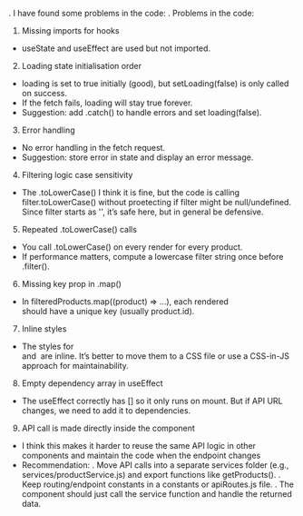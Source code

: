 . I have found some problems in the code:
. Problems in the code:

1. Missing imports for hooks

- useState and useEffect are used but not imported.

2. Loading state initialisation order

- loading is set to true initially (good), but setLoading(false) is only called on success.
- If the fetch fails, loading will stay true forever.
- Suggestion: add .catch() to handle errors and set loading(false).

3. Error handling

- No error handling in the fetch request.
- Suggestion: store error in state and display an error message.

4. Filtering logic case sensitivity

- The .toLowerCase() I think it is fine, but the code is calling filter.toLowerCase() without proetecting if filter might be null/undefined. Since filter starts as '', it’s safe here, but in general be defensive.

5. Repeated .toLowerCase() calls

- You call .toLowerCase() on every render for every product.
- If performance matters, compute a lowercase filter string once before .filter().

6. Missing key prop in .map()

- In filteredProducts.map((product) => ...), each rendered <div> should have a unique key (usually product.id).

7. Inline styles

- The styles for <div> and <img> are inline. It’s better to move them to a CSS file or use a CSS-in-JS approach for maintainability.

8. Empty dependency array in useEffect

- The useEffect correctly has [] so it only runs on mount. But if API URL changes, we need to add it to dependencies.

9. API call is made directly inside the component

- I think this makes it harder to reuse the same API logic in other components and maintain the code when the endpoint changes
- Recommendation:
  . Move API calls into a separate services folder (e.g., services/productService.js) and export functions like getProducts().
  . Keep routing/endpoint constants in a constants or apiRoutes.js file.
  . The component should just call the service function and handle the returned data.
